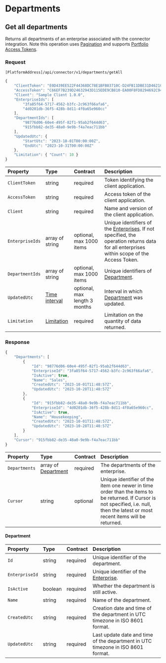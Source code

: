 # Departments

## Get all departments

Returns all departments of an enterprise associated with the connector integration.
Note this operation uses [Pagination](../guidelines/pagination.md) and supports [Portfolio Access Tokens](../concepts/multi-property.md).

### Request

`[PlatformAddress]/api/connector/v1/departments/getAll`

```javascript
{
    "ClientToken": "E0D439EE522F44368DC78E1BFB03710C-D24FB11DBE31D4621C4817E028D9E1D",
    "AccessToken": "C66EF7B239D24632943D115EDE9CB810-EA00F8FD8294692C940F6B5A8F9453D",
    "Client": "Sample Client 1.0.0",
    "EnterpriseIds": [
        "3fa85f64-5717-4562-b3fc-2c963f66afa6",
        "4d0201db-36f5-428b-8d11-4f0a65e960cc"
    ],
    "DepartmentIds": [
        "98776d06-60e4-495f-82f1-95ab2f644d63",
        "915fbb82-de35-48a0-9e9b-f4a7eac711bb"
    ],
    "UpdatedUtc": {
        "StartUtc": "2023-10-01T00:00:00Z",
        "EndUtc": "2023-10-31T00:00:00Z"
    },
    "Limitation": { "Count": 10 }
}
```

| Property | Type | Contract | Description |
| :-- | :-- | :-- | :-- |
| `ClientToken` | string | required | Token identifying the client application. |
| `AccessToken` | string | required | Access token of the client application. |
| `Client` | string | required | Name and version of the client application. |
| `EnterpriseIds` | array of string | optional, max 1000 items | Unique identifiers of the [Enterprises](enterprises.md#enterprise). If not specified, the operation returns data for all enterprises within scope of the Access Token. |
| `DepartmentIds` | array of string | optional, max 1000 items | Unique identifiers of [Department](#department). |
| `UpdatedUtc` | [Time interval](_objects.md#time-interval) | optional, max length 3 months | Interval in which [Department](#department) was updated. |
| `Limitation` | [Limitation](../guidelines/pagination.md#limitation) | required | Limitation on the quantity of data returned. |

### Response

```javascript
{
    "Departments": [
        {
            "Id": "98776d06-60e4-495f-82f1-95ab2f644d63",
            "EnterpriseId": "3fa85f64-5717-4562-b3fc-2c963f66afa6",
            "IsActive": true,
            "Name": "Sales",
            "CreatedUtc": "2023-10-01T11:48:57Z",
            "UpdatedUtc": "2023-10-28T11:48:57Z"
        },
        {
            "Id": "915fbb82-de35-48a0-9e9b-f4a7eac711bb",
            "EnterpriseId": "4d0201db-36f5-428b-8d11-4f0a65e960cc",
            "IsActive": true,
            "Name": "Housekeeping",
            "CreatedUtc": "2023-10-01T11:48:57Z",
            "UpdatedUtc": "2023-10-28T11:48:57Z"
        }
    ],
    "Cursor": "915fbb82-de35-48a0-9e9b-f4a7eac711bb"
}
```

| Property | Type | Contract | Description |
| :-- | :-- | :-- | :-- |
| `Departments` | array of [Department](#department) | required | The departments of the enterprise. |
| `Cursor` | string | optional | Unique identifier of the item one newer in time order than the items to be returned. If Cursor is not specified, i.e. null, then the latest or most recent items will be returned. |

#### Department

| Property | Type | Contract | Description |
| :-- | :-- | :-- | :-- |
| `Id` | string | required | Unique identifier of the department. |
| `EnterpriseId` | string | required | Unique identifier of the [Enterprise](enterprises.md#enterprise). |
| `IsActive` | boolean | required | Whether the department is still active. |
| `Name` | string | required | Name of the department. |
| `CreatedUtc` | string | required | Creation date and time of the department in UTC timezone in ISO 8601 format. |
| `UpdatedUtc` | string | required | Last update date and time of the department in UTC timezone in ISO 8601 format. |
